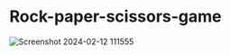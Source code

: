# Rock-paper-scissors-game

![Screenshot 2024-02-12 111555](https://github.com/SakshiNagare2004/Rock-paper-scissors-game/assets/144937900/bb62b48e-8015-404a-808b-0f029e1e3f84)
